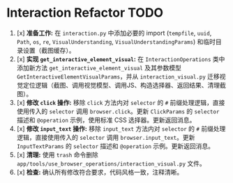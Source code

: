 # Interaction Refactor TODO

1.  [x] **准备工作:** 在 `interaction.py` 中添加必要的 import (`tempfile`, `uuid`, `Path`, `os`, `re`, `VisualUnderstanding`, `VisualUnderstandingParams`) 和临时目录设置（截图缓存）。
2.  [x] **实现 `get_interactive_element_visual`:** 在 `InteractionOperations` 类中添加新方法 `get_interactive_element_visual` 及其参数模型 `GetInteractiveElementVisualParams`，并从 `interaction_visual.py` 迁移视觉定位逻辑（截图、调用视觉模型、调用JS、构造选择器、返回结果、清理截图）。
3.  [x] **修改 `click` 操作:** 移除 `click` 方法内对 `selector` 的 `#` 前缀处理逻辑，直接使用传入的 `selector` 调用 `browser.click`。更新 `ClickParams` 的 `selector` 描述和 `@operation` 示例，使用标准 CSS 选择器。更新返回消息。
4.  [x] **修改 `input_text` 操作:** 移除 `input_text` 方法内对 `selector` 的 `#` 前缀处理逻辑，直接使用传入的 `selector` 调用 `browser.input_text`。更新 `InputTextParams` 的 `selector` 描述和 `@operation` 示例。更新返回消息。
5.  [x] **清理:** 使用 `trash` 命令删除 `app/tools/use_browser_operations/interaction_visual.py` 文件。
6.  [x] **检查:** 确认所有修改符合要求，代码风格一致，注释清晰。
